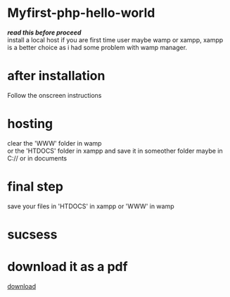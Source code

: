 # Myfirst-php-hello-world
<Strong> <em> read this before proceed </em> </strong>
<br />
install a local host if you are first time user
maybe wamp or xampp, xampp is a better choice as i had some problem with wamp manager.
# after installation
Follow the onscreen instructions
# hosting
clear the 'WWW' folder in wamp <br />
or the 'HTDOCS' folder in xampp and save it in someother folder maybe in C:// or in documents
# final step
<p> save your files in 'HTDOCS' in xampp or 'WWW' in wamp </p>

<h1> sucsess </h1>

# download it as a pdf 
<a link href="myfirstphp.pdf" download>download</a>
